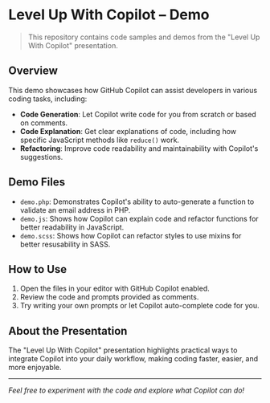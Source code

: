 # Level Up With Copilot – Demo

> This repository contains code samples and demos from the "Level Up With Copilot" presentation.

## Overview

This demo showcases how GitHub Copilot can assist developers in various coding tasks, including:

-   **Code Generation**: Let Copilot write code for you from scratch or based on comments.
-   **Code Explanation**: Get clear explanations of code, including how specific JavaScript methods like `reduce()` work.
-   **Refactoring**: Improve code readability and maintainability with Copilot's suggestions.

## Demo Files

-   `demo.php`: Demonstrates Copilot's ability to auto-generate a function to validate an email address in PHP.
-   `demo.js`: Shows how Copilot can explain code and refactor functions for better readability in JavaScript.
-   `demo.scss`: Shows how Copilot can refactor styles to use mixins for better resusability in SASS.

## How to Use

1. Open the files in your editor with GitHub Copilot enabled.
2. Review the code and prompts provided as comments.
3. Try writing your own prompts or let Copilot auto-complete code for you.

## About the Presentation

The "Level Up With Copilot" presentation highlights practical ways to integrate Copilot into your daily workflow, making coding faster, easier, and more enjoyable.

---

_Feel free to experiment with the code and explore what Copilot can do!_
